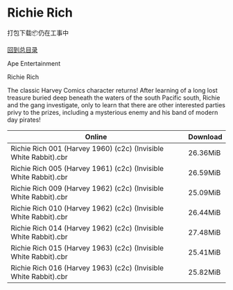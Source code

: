 # Richie Rich

打包下载📦仍在工事中

[回到总目录](/Catalogs.md)

Ape Entertainment

Richie Rich

The classic Harvey Comics character returns! After learning of a long lost treasure buried deep beneath the waters of the south Pacific south, Richie and the gang investigate, only to learn that there are other interested parties privy to the prizes, including a mysterious enemy and his band of modern day pirates!





Online | Download
--- | ---
Richie Rich 001 (Harvey 1960) (c2c) (Invisible White Rabbit).cbr | 26.36MiB
Richie Rich 005 (Harvey 1961) (c2c) (Invisible White Rabbit).cbr | 26.59MiB
Richie Rich 009 (Harvey 1962) (c2c) (Invisible White Rabbit).cbr | 25.09MiB
Richie Rich 010 (Harvey 1962) (c2c) (Invisible White Rabbit).cbr | 26.44MiB
Richie Rich 014 (Harvey 1962) (c2c) (Invisible White Rabbit).cbr | 27.48MiB
Richie Rich 015 (Harvey 1963) (c2c) (Invisible White Rabbit).cbr | 25.41MiB
Richie Rich 016 (Harvey 1963) (c2c) (Invisible White Rabbit).cbr | 25.82MiB
